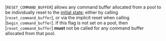 [`RESET_COMMAND_BUFFER`] allows any command
buffer allocated from a pool to be individually reset to the
[initial state](https://www.khronos.org/registry/vulkan/specs/1.3-extensions/html/vkspec.html#commandbuffers-lifecycle); either by calling
[`reset_command_buffer`], or via the implicit reset when calling
[`begin_command_buffer`].
If this flag is not set on a pool, then [`reset_command_buffer`] **must** 
not be called for any command buffer allocated from that pool.